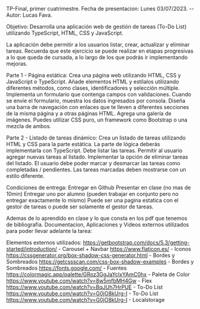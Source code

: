 <!-- /*------------------------------------------------------------------------------------------------------------------*/ -->
TP-Final, primer cuatrimestre.
Fecha de presentacion: Lunes 03/07/2023.
-- Autor: Lucas Fava.

<!-----------------------------------------------------------------------------------------------------------------------*/ -->
Objetivo:
Desarrolla una aplicación web de gestión de tareas (To-Do List) utilizando TypeScript, HTML, CSS y JavaScript.

La aplicación debe permitir a los usuarios listar, crear, actualizar y eliminar tareas. Recuerda que este ejercicio se puede realizar en etapas progresivas a lo que queda de cursada, a lo largo de los que podrás ir implementando mejoras.

Parte 1 - Página estática: Crea una página web utilizando HTML, CSS y JavaScript o TypeScript. Añade elementos HTML y estílalos utilizando diferentes métodos, como clases, identificadores y selección múltiple. Implementa un formulario que contenga campos con validaciones. Cuando se envíe el formulario, muestra los datos ingresados por consola. Diseña una barra de navegación con enlaces que te lleven a diferentes secciones de la misma página y a otras páginas HTML. Agrega una galería de imágenes. Puedes utilizar CSS puro, un framework como Bootstrap o una mezcla de ambos.

Parte 2 - Listado de tareas dinámico: Crea un listado de tareas utilizando HTML y CSS para la parte estática. La parte de lógica deberás implementarla con TypeScript. Debe listar las tareas. Permitir al usuario agregar nuevas tareas al listado. Implementar la opción de eliminar tareas del listado. El usuario debe poder marcar y desmarcar las tareas como completadas / pendientes. Las tareas marcadas deben mostrarse con un estilo diferente.

Condiciones de entrega: Entregar en Github Presentar en clase (no mas de 10min) Entregar uno por alumno (pueden trabajar en conjunto pero no entregar exactamente lo mismo) Puede ser una pagina estatica con el gestor de tareas o puede ser solamente el gestor de tareas.

<!-- /*----------------------------------------------------------------------------------------------------------------*/ -->
Ademas de lo aprendido en clase y lo que consta en los pdf que tenemos de bibliografia.
Documentacion, Aplicaciones y Videos externos utilizados para poder llevar adelante la tarea:

Elementos externos utilizados:
https://getbootstrap.com/docs/5.3/getting-started/introduction/ - Carousel + Navbar
https://www.flaticon.es/ - Iconos
https://cssgenerator.org/box-shadow-css-generator.html - Bordes y Sombreados
https://getcssscan.com/css-box-shadow-examples - Bordes y Sombreados
https://fonts.google.com/ - Fuentes
https://colormagic.app/palette/GRoz3GgJaYclxYAmC0hx - Paleta de Color
https://www.youtube.com/watch?v=8w5mfbMH4Gw - Flex
https://www.youtube.com/watch?v=BqJUh7HrPUE - To-Do List
https://www.youtube.com/watch?v=G0jO8kUrg-I - To-Do List
https://www.youtube.com/watch?v=G0jO8kUrg-I - Localstorage

<!-- /*------------------------------------------------------------------------------------------------------------------*/ -->